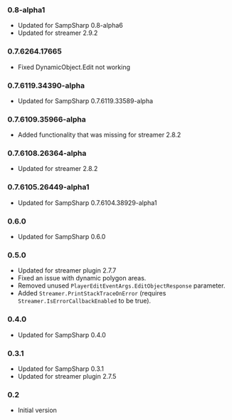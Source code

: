 ### 0.8-alpha1
- Updated for SampSharp 0.8-alpha6
- Updated for streamer 2.9.2

### 0.7.6264.17665
- Fixed DynamicObject.Edit not working

### 0.7.6119.34390-alpha
- Updated for SampSharp 0.7.6119.33589-alpha

### 0.7.6109.35966-alpha
- Added functionality that was missing for streamer 2.8.2

### 0.7.6108.26364-alpha
- Updated for streamer 2.8.2

### 0.7.6105.26449-alpha1
- Updated for SampSharp 0.7.6104.38929-alpha1

### 0.6.0
- Updated for SampSharp 0.6.0

### 0.5.0
- Updated for streamer plugin 2.7.7
- Fixed an issue with dynamic polygon areas.
- Removed unused `PlayerEditEventArgs.EditObjectResponse` parameter.
- Added `Streamer.PrintStackTraceOnError` (requires `Streamer.IsErrorCallbackEnabled` to be true).

### 0.4.0
- Updated for SampSharp 0.4.0

### 0.3.1
- Updated for SampSharp 0.3.1
- Updated for streamer plugin 2.7.5

### 0.2
- Initial version
